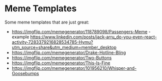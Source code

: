 # Meme Templates

Some meme templates that are just great:

* <https://imgflip.com/memegenerator/118789098/Passengers-Meme> - example <https://www.linkedin.com/posts/jack-arru_do-you-even-react-activity-7283379216828534785-Hymu?utm_source=share&utm_medium=member_desktop>
* <https://imgflip.com/memegenerator/Drake-Hotline-Bling>
* <https://imgflip.com/memegenerator/Two-Buttons>
* <https://imgflip.com/memegenerator/This-Is-Fine>
* <https://imgflip.com/memegenerator/101956210/Whisper-and-Goosebumps>
